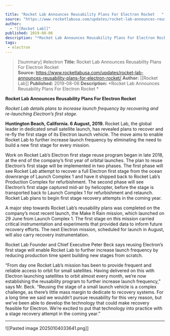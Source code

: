 ```yaml
---

title: "Rocket Lab Announces Reusability Plans For Electron Rocket   "
source: "https://www.rocketlabusa.com/updates/rocket-lab-announces-reusability-plans-for-electron-rocket/"
author:
  - "[[Rocket Lab]]"
published: 2019-08-06
description: "*Rocket Lab Announces Reusability Plans For Electron Rocket *"
tags:
 - electron
---
```

>[!summary]
#electron
**Title:** Rocket Lab Announces Reusability Plans For Electron Rocket   
**Source:** https://www.rocketlabusa.com/updates/rocket-lab-announces-reusability-plans-for-electron-rocket/
**Author:** [[Rocket Lab]]
**Published:** 2019-08-06
**Description:** *Rocket Lab Announces Reusability Plans For Electron Rocket *

**Rocket Lab Announces Reusability Plans For Electron Rocket**  

*Rocket Lab details plans to increase launch frequency by recovering and re-launching Electron’s first stage.*

**Huntington Beach, California. 6 August, 2019.** Rocket Lab, the global leader in dedicated small satellite launch, has revealed plans to recover and re-fly the first stage of its Electron launch vehicle. The move aims to enable Rocket Lab to further increase launch frequency by eliminating the need to build a new first stage for every mission.

Work on Rocket Lab’s Electron first stage reuse program began in late 2018, at the end of the company’s first year of orbital launches. The plan to reuse Electron’s first stage will be implemented in two phases. The first phase will see Rocket Lab attempt to recover a full Electron first stage from the ocean downrange of Launch Complex 1 and have it shipped back to Rocket Lab’s Production Complex for refurbishment. The second phase will see Electron’s first stage captured mid-air by helicopter, before the stage is transported back to Launch Complex 1 for refurbishment and relaunch. Rocket Lab plans to begin first stage recovery attempts in the coming year.  

A major step towards Rocket Lab’s reusability plans was completed on the company’s most recent launch, the Make It Rain mission, which launched on 29 June from Launch Complex 1. The first stage on this mission carried critical instrumentation and experiments that provided data to inform future recovery efforts. The next Electron mission, scheduled for launch in August, will also carry recovery instrumentation.  

Rocket Lab Founder and Chief Executive Peter Beck says reusing Electron’s first stage will enable Rocket Lab to further increase launch frequency by reducing production time spent building new stages from scratch.

“From day one Rocket Lab’s mission has been to provide frequent and reliable access to orbit for small satellites. Having delivered on this with Electron launching satellites to orbit almost every month, we’re now establishing the reusability program to further increase launch frequency,” says Mr. Beck. “Reusing the stage of a small launch vehicle is a complex challenge, as there’s little mass margin to dedicate to recovery systems. For a long time we said we wouldn’t pursue reusability for this very reason, but we’ve been able to develop the technology that could make recovery feasible for Electron. We’re excited to put that technology into practice with a stage recovery attempt in the coming year.”

---

![[Pasted image 20250104033641.png]]